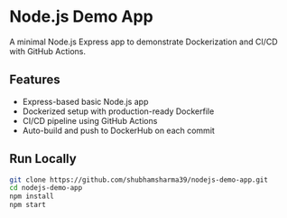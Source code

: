 # Node.js Demo App

A minimal Node.js Express app to demonstrate Dockerization and CI/CD with GitHub Actions.

## Features

- Express-based basic Node.js app
- Dockerized setup with production-ready Dockerfile
- CI/CD pipeline using GitHub Actions
- Auto-build and push to DockerHub on each commit

## Run Locally

```bash
git clone https://github.com/shubhamsharma39/nodejs-demo-app.git
cd nodejs-demo-app
npm install
npm start
